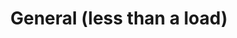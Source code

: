 ---
layout: child_layout/cargo_categories_category
title: General (less than a load)
permalink: /cargo-categories/general-freight/general-less-than-a-load/
hero: /assets/img/content/hero/fullsize/general_less-than-a-load.jpg
hero_classes: is-fullscreen
side_nav_id: 3
content_type: cargo_item
---